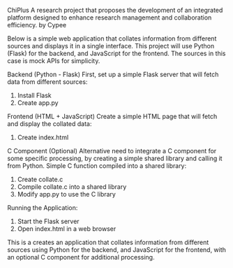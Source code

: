 ChiPlus
A research project that proposes the development of an integrated platform designed to enhance research management and collaboration efficiency.
by Cypee

Below is a simple web application that collates information from different sources and displays it in a single interface. This project will use Python (Flask) for the backend, and JavaScript for the frontend. The sources in this case is mock APIs for simplicity.

Backend (Python - Flask)
First, set up a simple Flask server that will fetch data from different sources:
1. Install Flask
2. Create app.py

Frontend (HTML + JavaScript)
Create a simple HTML page that will fetch and display the collated data:
1. Create index.html

C Component (Optional)
Alternative need to integrate a C component for some specific processing, by creating a simple shared library and calling it from Python. Simple C function compiled into a shared library:
1. Create collate.c
2. Compile collate.c into a shared library
3. Modify app.py to use the C library

Running the Application:
1. Start the Flask server
2. Open index.html in a web browser

This is a creates an application that collates information from different sources using Python for the backend, and JavaScript for the frontend, with an optional C component for additional processing.
